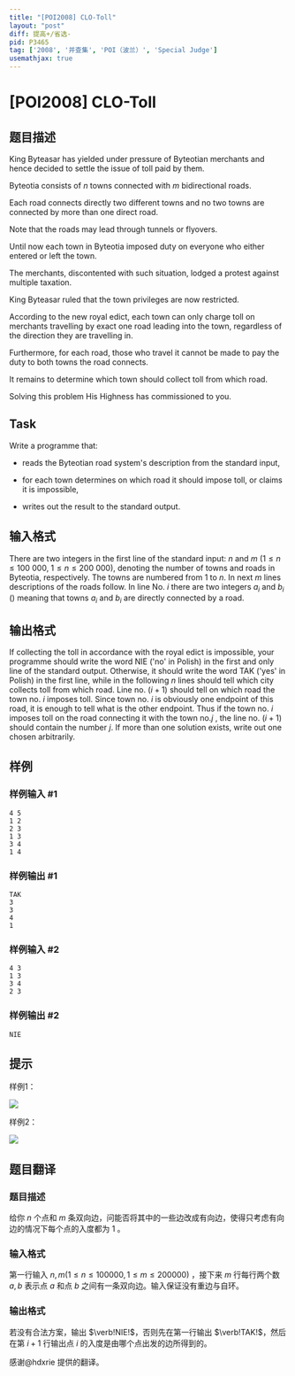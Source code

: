 ```yaml
---
title: "[POI2008] CLO-Toll"
layout: "post"
diff: 提高+/省选-
pid: P3465
tag: ['2008', '并查集', 'POI（波兰）', 'Special Judge']
usemathjax: true
---
```


# [POI2008] CLO-Toll
## 题目描述

King Byteasar has yielded under pressure of Byteotian merchants and  hence decided to settle the issue of toll paid by them.

Byteotia consists of $n$ towns connected with $m$ bidirectional roads.

Each road connects directly two different towns and no two towns are  connected by more than one direct road.

Note that the roads may lead through tunnels or flyovers.

Until now each town in Byteotia imposed duty on everyone who  either entered or left the town.

The merchants, discontented with such situation, lodged a protest  against multiple taxation.

King Byteasar ruled that the town privileges are now restricted.

According to the new royal edict, each town can only charge toll on  merchants travelling by exact one road leading into the town,  regardless of the direction they are travelling in.

Furthermore, for each road, those who travel it cannot be made to pay  the duty to both towns the road connects.

It remains to determine which town should collect toll from which road.

Solving this problem His Highness has commissioned to you.

## Task

Write a programme that:

- reads the Byteotian road system's description from the standard input,

- for each town determines on which road it should impose toll, or claims it is impossible,

- writes out the result to the standard output.

## 输入格式

There are two integers in the first line of the standard input: $n$ and $m$ ($1 \le n \le 100\ 000$, $1 \le n \le 200\ 000$), denoting the number of towns and roads in Byteotia, respectively. The towns are numbered from $1$ to $n$. In next $m$ lines descriptions of the roads follow. In line No. $i$ there are two integers $a_i$ and $b_i$ () meaning that towns $a_i$ and $b_i$ are directly connected by a road.

## 输出格式

If collecting the toll in accordance with the royal edict is impossible, your programme should write the word NIE ('no' in Polish) in the first and only line of the standard output. Otherwise, it should write the word TAK ('yes' in Polish) in the first line, while in the following $n$ lines should tell which city collects toll from which road. Line no. $(i+1)$ should tell on which road the town no. $i$ imposes toll. Since town no. $i$ is obviously one endpoint of this road, it is enough to tell what is the other endpoint. Thus if the town no. $i$ imposes toll on the road connecting it with the town no.$j$ , the line no. $(i+1)$ should contain the number $j$. If more than one solution exists, write out one chosen arbitrarily.

## 样例

### 样例输入 #1
```
4 5
1 2
2 3
1 3
3 4
1 4
```
### 样例输出 #1
```
TAK
3
3
4
1
```
### 样例输入 #2
```
4 3
1 3
3 4
2 3
```
### 样例输出 #2
```
NIE
```
## 提示

样例1：


 ![](https://cdn.luogu.com.cn/upload/pic/6984.png) 

样例2：

![](https://cdn.luogu.com.cn/upload/pic/6985.png)

## 题目翻译

### 题目描述

给你 $n$ 个点和 $m$ 条双向边，问能否将其中的一些边改成有向边，使得只考虑有向边的情况下每个点的入度都为 $1$ 。

### 输入格式

第一行输入 $n,m(1≤n≤100000,1≤m≤200000)$ ，接下来 $m$ 行每行两个数 $a,b$ 表示点 $a$ 和点 $b$ 之间有一条双向边。输入保证没有重边与自环。

### 输出格式

若没有合法方案，输出 $\verb!NIE!$，否则先在第一行输出 $\verb!TAK!$，然后在第 $i+1$ 行输出点 $i$ 的入度是由哪个点出发的边所得到的。

感谢@hdxrie 提供的翻译。
